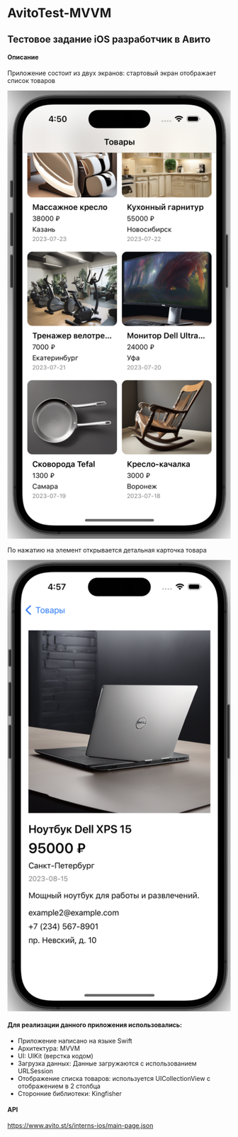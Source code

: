 # AvitoTest-MVVM
## Тестовое задание iOS разработчик в Авито

#### Описание
Приложение состоит из двух экранов: 
стартовый экран отображает список товаров

![AppScreenshot1](https://github.com/DzhamiRakhmetov/AvitoTest-MVVM/blob/master/avito-1.png)

По нажатию на элемент открывается детальная карточка товара

![AppScreenshot1](https://github.com/DzhamiRakhmetov/AvitoTest-MVVM/blob/master/avito-2.png)


#### Для реализации данного приложения использовались:
- Приложение написано на языке Swift
- Архитектура: MVVM
- UI: UIKit (верстка кодом)
- Загрузка данных: Данные загружаются с использованием URLSession
- Отображение списка товаров: используется UICollectionView с отображением в 2 столбца
- Сторонние библиотеки: Kingfisher

#### API
https://www.avito.st/s/interns-ios/main-page.json
